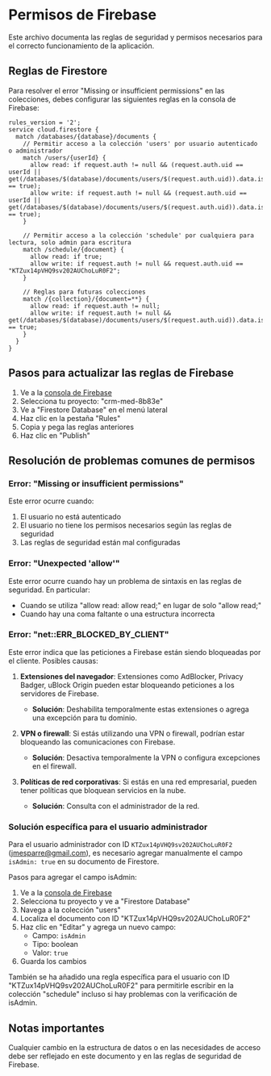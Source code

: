 
# Permisos de Firebase

Este archivo documenta las reglas de seguridad y permisos necesarios para el correcto funcionamiento de la aplicación.

## Reglas de Firestore

Para resolver el error "Missing or insufficient permissions" en las colecciones, debes configurar las siguientes reglas en la consola de Firebase:

```
rules_version = '2';
service cloud.firestore {
  match /databases/{database}/documents {
    // Permitir acceso a la colección 'users' por usuario autenticado o administrador
    match /users/{userId} {
      allow read: if request.auth != null && (request.auth.uid == userId || get(/databases/$(database)/documents/users/$(request.auth.uid)).data.isAdmin == true);
      allow write: if request.auth != null && (request.auth.uid == userId || get(/databases/$(database)/documents/users/$(request.auth.uid)).data.isAdmin == true);
    }
    
    // Permitir acceso a la colección 'schedule' por cualquiera para lectura, solo admin para escritura
    match /schedule/{document} {
      allow read: if true;
      allow write: if request.auth != null && request.auth.uid == "KTZux14pVHQ9sv202AUChoLuR0F2";
    }
    
    // Reglas para futuras colecciones
    match /{collection}/{document=**} {
      allow read: if request.auth != null;
      allow write: if request.auth != null && get(/databases/$(database)/documents/users/$(request.auth.uid)).data.isAdmin == true;
    }
  }
}
```

## Pasos para actualizar las reglas de Firebase

1. Ve a la [consola de Firebase](https://console.firebase.google.com/)
2. Selecciona tu proyecto: "crm-med-8b83e"
3. Ve a "Firestore Database" en el menú lateral
4. Haz clic en la pestaña "Rules"
5. Copia y pega las reglas anteriores
6. Haz clic en "Publish"

## Resolución de problemas comunes de permisos

### Error: "Missing or insufficient permissions"

Este error ocurre cuando:
1. El usuario no está autenticado
2. El usuario no tiene los permisos necesarios según las reglas de seguridad
3. Las reglas de seguridad están mal configuradas

### Error: "Unexpected 'allow'"

Este error ocurre cuando hay un problema de sintaxis en las reglas de seguridad. En particular:
- Cuando se utiliza "allow read: allow read;" en lugar de solo "allow read;"
- Cuando hay una coma faltante o una estructura incorrecta

### Error: "net::ERR_BLOCKED_BY_CLIENT"

Este error indica que las peticiones a Firebase están siendo bloqueadas por el cliente. Posibles causas:

1. **Extensiones del navegador**: Extensiones como AdBlocker, Privacy Badger, uBlock Origin pueden estar bloqueando peticiones a los servidores de Firebase.
   - **Solución**: Deshabilita temporalmente estas extensiones o agrega una excepción para tu dominio.

2. **VPN o firewall**: Si estás utilizando una VPN o firewall, podrían estar bloqueando las comunicaciones con Firebase.
   - **Solución**: Desactiva temporalmente la VPN o configura excepciones en el firewall.

3. **Políticas de red corporativas**: Si estás en una red empresarial, pueden tener políticas que bloquean servicios en la nube.
   - **Solución**: Consulta con el administrador de la red.

### Solución específica para el usuario administrador

Para el usuario administrador con ID `KTZux14pVHQ9sv202AUChoLuR0F2` (jmesparre@gmail.com), es necesario agregar manualmente el campo `isAdmin: true` en su documento de Firestore.

Pasos para agregar el campo isAdmin:
1. Ve a la [consola de Firebase](https://console.firebase.google.com/)
2. Selecciona tu proyecto y ve a "Firestore Database"
3. Navega a la colección "users"
4. Localiza el documento con ID "KTZux14pVHQ9sv202AUChoLuR0F2"
5. Haz clic en "Editar" y agrega un nuevo campo:
   - Campo: `isAdmin`
   - Tipo: boolean
   - Valor: `true`
6. Guarda los cambios

También se ha añadido una regla específica para el usuario con ID "KTZux14pVHQ9sv202AUChoLuR0F2" para permitirle escribir en la colección "schedule" incluso si hay problemas con la verificación de isAdmin.

## Notas importantes

Cualquier cambio en la estructura de datos o en las necesidades de acceso debe ser reflejado en este documento y en las reglas de seguridad de Firebase.
